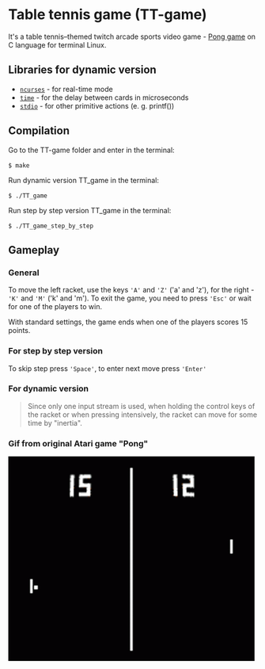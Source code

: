 # Table tennis game (TT-game)
It's a table tennis–themed twitch arcade sports video game - [Pong game](https://en.wikipedia.org/wiki/Pong) on C language for terminal Linux.

## Libraries for dynamic version
- [`ncurses`](https://en.wikipedia.org/wiki/Ncurses) - for real-time mode 
- [`time`](https://www.tutorialspoint.com/c_standard_library/time_h.htm) - for the delay between cards in microseconds
- [`stdio`](https://www.tutorialspoint.com/c_standard_library/stdio_h.htm) - for other primitive actions (e. g. printf())

## Compilation
Go to the TT-game folder and enter in the terminal:
```
$ make
```
Run dynamic version TT_game in the terminal:
```
$ ./TT_game
```
Run step by step version TT_game in the terminal:
```
$ ./TT_game_step_by_step
```
## Gameplay
### General
To move the left racket, use the keys `'A'` and `'Z'` ('a' and 'z'), for the right - `'K'` and `'M'` ('k' and 'm'). To exit the game, you need to press `'Esc'` or wait for one of the players to win.

With standard settings, the game ends when one of the players scores 15 points.

### For step by step version
To skip step press `'Space'`, to enter next move press `'Enter'`

### For dynamic version
> Since only one input stream is used, when holding the control keys of the racket or when pressing intensively, the racket can move for some time by "inertia".

### Gif from original Atari game "Pong"
![pong_gif](https://github.com/GorokhovSemyon/TT_game/blob/develop/materials/pong-video-game.gif)

